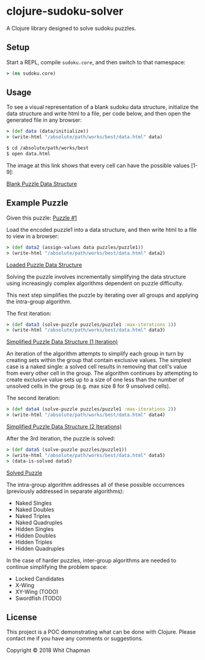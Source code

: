 # clojure-sudoku-solver

A Clojure library designed to solve sudoku puzzles.


## Setup

Start a REPL, compile `sudoku.core`, and then switch to that namespace:
```clojure
> (ns sudoku.core)
```

## Usage

To see a visual representation of a blank sudoku data structure, initialize the data structure and write html to a file, per code below, and then open the generated file in any browser:

```clojure
> (def data (data/initialize))
> (write-html "/absolute/path/works/best/data.html" data)

$ cd /absolute/path/works/best
$ open data.html
```

The image at this link shows that every cell can have the possible values [1-9]:

[Blank Puzzle Data Structure](images/puzzle1/data.png)


## Example Puzzle

Given this puzzle: [Puzzle #1](images/puzzle1/puzzle1.png)

Load the encoded puzzle1 into a data structure, and then write html to a file to view in a browser:

```clojure
> (def data2 (assign-values data puzzles/puzzle1))
> (write-html "/absolute/path/works/best/data.html" data2)
```

[Loaded Puzzle Data Structure](images/puzzle1/data2.png)


Solving the puzzle involves incrementally simplifying the data structure using increasingly complex algorithms dependent on puzzle difficulty.

This next step simplifies the puzzle by iterating over all groups and applying the intra-group algorithm.

The first iteration:

```clojure
> (def data3 (solve-puzzle puzzles/puzzle1 :max-iterations 1))
> (write-html "/absolute/path/works/best/data.html" data3)
```

[Simplified Puzzle Data Structure (1 Iteration)](images/simplify/data1.png)


An iteration of the algorithm attempts to simplify each group in turn by creating sets within the group that contain exclusive values. The simplest case is a naked single: a solved cell results in removing that cell's value from every other cell in the group. The algorithm continues by attempting to create exclusive value sets up to a size of one less than the number of unsolved cells in the group (e.g. max size 8 for 9 unsolved cells).

The second iteration:

```clojure
> (def data4 (solve-puzzle puzzles/puzzle1 :max-iterations 2))
> (write-html "/absolute/path/works/best/data.html" data4)
```

[Simplified Puzzle Data Structure (2 Iterations)](images/simplify/data2.png)


After the 3rd iteration, the puzzle is solved:

```clojure
> (def data5 (solve-puzzle puzzles/puzzle1))
> (write-html "/absolute/path/works/best/data.html" data5)
> (data-is-solved data5)
```

[Solved Puzzle](images/simplify/data3.png)


The intra-group algorithm addresses all of these possible occurrences (previously addressed in separate algorithms):
* Naked Singles
* Naked Doubles
* Naked Triples
* Naked Quadruples
* Hidden Singles
* Hidden Doubles
* Hidden Triples
* Hidden Quadruples


In the case of harder puzzles, inter-group algorithms are needed to continue simplifying the problem space:
* Locked Candidates
* X-Wing
* XY-Wing (TODO)
* Swordfish (TODO)


## License

This project is a POC demonstrating what can be done with Clojure.
Please contact me if you have any comments or suggestions.

Copyright © 2018 Whit Chapman
